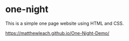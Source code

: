 # one-night

This is a simple one page website using HTML and CSS. 

https://matthewleach.github.io/One-Night-Demo/
